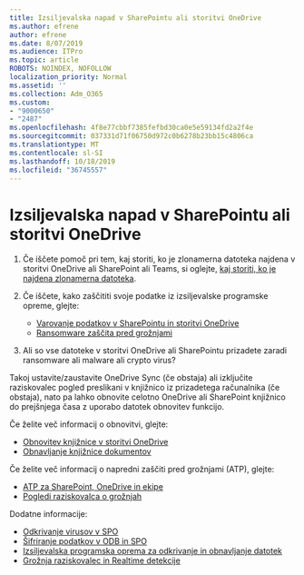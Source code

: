 ```yaml
---
title: Izsiljevalska napad v SharePointu ali storitvi OneDrive
ms.author: efrene
author: efrene
ms.date: 8/07/2019
ms.audience: ITPro
ms.topic: article
ROBOTS: NOINDEX, NOFOLLOW
localization_priority: Normal
ms.assetid: ''
ms.collection: Adm_O365
ms.custom:
- "9000650"
- "2487"
ms.openlocfilehash: 4f8e77cbbf7385fefbd30ca0e5e59134fd2a2f4e
ms.sourcegitcommit: 037331d71f06750d972c0b6278b23bb15c4806ca
ms.translationtype: MT
ms.contentlocale: sl-SI
ms.lasthandoff: 10/18/2019
ms.locfileid: "36745557"
---
```

# <a name="ransomware-attack-in-sharepoint-or-onedrive"></a>Izsiljevalska napad v SharePointu ali storitvi OneDrive

1.  Če iščete pomoč pri tem, kaj storiti, ko je zlonamerna datoteka najdena v storitvi OneDrive ali SharePoint ali Teams, si oglejte, [kaj storiti, ko je najdena zlonamerna datoteka](https://support.office.com/en-ie/article/what-to-do-when-a-malicious-file-is-found-in-sharepoint-online-onedrive-or-microsoft-teams-01e902ad-a903-4e0f-b093-1e1ac0c37ad2).
2. Če iščete, kako zaščititi svoje podatke iz izsiljevalske programske opreme, glejte:
    - [Varovanje podatkov v SharePointu in storitvi OneDrive](https://docs.microsoft.com/sharepoint/safeguarding-your-data) 
    - [Ransomware zaščita pred grožnjami](https://docs.microsoft.com/windows/security/threat-protection/intelligence/ransomware-malware)    

3.  Ali so vse datoteke v storitvi OneDrive ali SharePointu prizadete zaradi ransomware ali malware ali crypto virus? 

Takoj ustavite/zaustavite OneDrive Sync (če obstaja) ali izključite raziskovalec pogled preslikani v knjižnico iz prizadetega računalnika (če obstaja), nato pa lahko obnovite celotno OneDrive ali SharePoint knjižnico do prejšnjega časa z uporabo datotek obnovitev funkcijo. 

Če želite več informacij o obnovitvi, glejte:

- [Obnovitev knjižnice v storitvi OneDrive](https://support.office.com/article/restore-your-onedrive-fa231298-759d-41cf-bcd0-25ac53eb8a150)
- [Obnavljanje knjižnice dokumentov](https://support.office.com/article/restore-a-document-library-317791c3-8bd0-4dfd-8254-3ca90883d39a)

Če želite več informacij o napredni zaščiti pred grožnjami (ATP), glejte:
- [ATP za SharePoint, OneDrive in ekipe](https://docs.microsoft.com/office365/securitycompliance/atp-for-spo-odb-and-teams)
- [Pogledi raziskovalca o grožnjah](https://docs.microsoft.com/office365/securitycompliance/threat-explorer-views)

Dodatne informacije:

- [Odkrivanje virusov v SPO](https://docs.microsoft.com/office365/securitycompliance/virus-detection-in-spo)</br>
- [Šifriranje podatkov v ODB in SPO](https://docs.microsoft.com/office365/securitycompliance/data-encryption-in-odb-and-spo)</br>
- [Izsiljevalska programska oprema za odkrivanje in obnavljanje datotek](https://support.office.com/article/Ransomware-detection-and-recovering-your-files-0d90ec50-6bfd-40f4-acc7-b8c12c73637f)</br>
- [Grožnja raziskovalec in Realtime detekcije](https://docs.microsoft.com/office365/securitycompliance/threat-explorer-views)